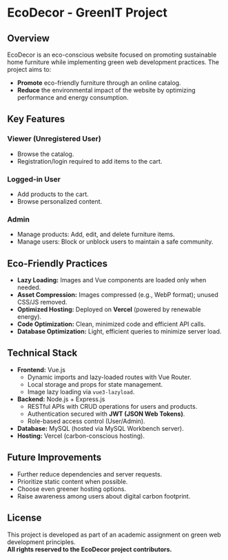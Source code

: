 # EcoDecor - GreenIT Project

## Overview

EcoDecor is an eco-conscious website focused on promoting sustainable home furniture while implementing green web development practices. The project aims to:

- **Promote** eco-friendly furniture through an online catalog.
- **Reduce** the environmental impact of the website by optimizing performance and energy consumption.

## Key Features

### Viewer (Unregistered User)
- Browse the catalog.
- Registration/login required to add items to the cart.

### Logged-in User
- Add products to the cart.
- Browse personalized content.

### Admin
- Manage products: Add, edit, and delete furniture items.
- Manage users: Block or unblock users to maintain a safe community.

## Eco-Friendly Practices

- **Lazy Loading:** Images and Vue components are loaded only when needed.
- **Asset Compression:** Images compressed (e.g., WebP format); unused CSS/JS removed.
- **Optimized Hosting:** Deployed on **Vercel** (powered by renewable energy).
- **Code Optimization:** Clean, minimized code and efficient API calls.
- **Database Optimization:** Light, efficient queries to minimize server load.

## Technical Stack

- **Frontend:** Vue.js
  - Dynamic imports and lazy-loaded routes with Vue Router.
  - Local storage and props for state management.
  - Image lazy loading via `vue3-lazyload`.
- **Backend:** Node.js + Express.js
  - RESTful APIs with CRUD operations for users and products.
  - Authentication secured with **JWT (JSON Web Tokens)**.
  - Role-based access control (User/Admin).
- **Database:** MySQL (hosted via MySQL Workbench server).
- **Hosting:** Vercel (carbon-conscious hosting).

## Future Improvements

- Further reduce dependencies and server requests.
- Prioritize static content when possible.
- Choose even greener hosting options.
- Raise awareness among users about digital carbon footprint.

## License

This project is developed as part of an academic assignment on green web development principles.  
**All rights reserved to the EcoDecor project contributors.**
